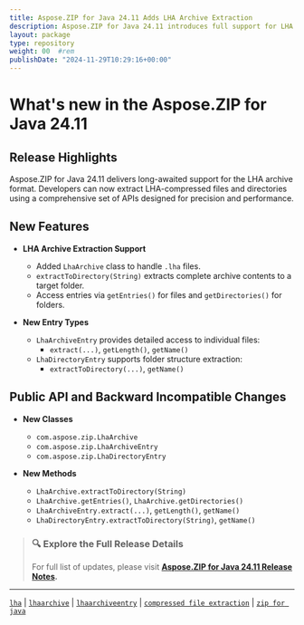```yaml
---
title: Aspose.ZIP for Java 24.11 Adds LHA Archive Extraction
description: Aspose.ZIP for Java 24.11 introduces full support for LHA archive extraction, including file and directory handling via a new LhaArchive API.
layout: package
type: repository
weight: 00	#rem
publishDate: "2024-11-29T10:29:16+00:00"
---
```


# What's new in the Aspose.ZIP for Java 24.11

## Release Highlights

Aspose.ZIP for Java 24.11 delivers long-awaited support for the LHA archive format. Developers can now extract LHA-compressed files and directories using a comprehensive set of APIs designed for precision and performance.

## New Features

- **LHA Archive Extraction Support**
  - Added `LhaArchive` class to handle `.lha` files.
  - `extractToDirectory(String)` extracts complete archive contents to a target folder.
  - Access entries via `getEntries()` for files and `getDirectories()` for folders.

- **New Entry Types**
  - `LhaArchiveEntry` provides detailed access to individual files:
    - `extract(...)`, `getLength()`, `getName()`
  - `LhaDirectoryEntry` supports folder structure extraction:
    - `extractToDirectory(...)`, `getName()`

## Public API and Backward Incompatible Changes

- **New Classes**
  - `com.aspose.zip.LhaArchive`
  - `com.aspose.zip.LhaArchiveEntry`
  - `com.aspose.zip.LhaDirectoryEntry`

- **New Methods**
  - `LhaArchive.extractToDirectory(String)`
  - `LhaArchive.getEntries()`, `LhaArchive.getDirectories()`
  - `LhaArchiveEntry.extract(...)`, `getLength()`, `getName()`
  - `LhaDirectoryEntry.extractToDirectory(String)`, `getName()`

> ### 🔍 Explore the Full Release Details
>
> For full list of updates, please visit **[Aspose.ZIP for Java 24.11 Release Notes](https://releases.aspose.com/zip/java/release-notes/2024/aspose-zip-for-java-24-11-release-notes/).**

---

[`lha`](https://search.aspose.com/q/lha.html) | [`lhaarchive`](https://search.aspose.com/q/lhaarchive.html) | [`lhaarchiveentry`](https://search.aspose.com/q/lhaarchiveentry.html) | [`compressed file extraction`](https://search.aspose.com/q/compressed-file-extraction.html) | [`zip for java`](https://search.aspose.com/q/zip-for-java.html)
